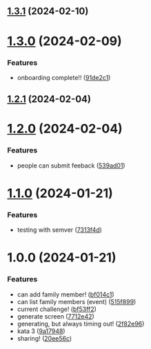 ## [1.3.1](https://github.com/sprucelabsai-community/spruce-eightbitstories-skill/compare/v1.3.0...v1.3.1) (2024-02-10)

# [1.3.0](https://github.com/sprucelabsai-community/spruce-eightbitstories-skill/compare/v1.2.1...v1.3.0) (2024-02-09)


### Features

* onboarding complete!! ([91de2c1](https://github.com/sprucelabsai-community/spruce-eightbitstories-skill/commit/91de2c1))

## [1.2.1](https://github.com/sprucelabsai-community/spruce-eightbitstories-skill/compare/v1.2.0...v1.2.1) (2024-02-04)

# [1.2.0](https://github.com/sprucelabsai-community/spruce-eightbitstories-skill/compare/v1.1.0...v1.2.0) (2024-02-04)


### Features

* people can submit feeback ([539ad01](https://github.com/sprucelabsai-community/spruce-eightbitstories-skill/commit/539ad01))

# [1.1.0](https://github.com/sprucelabsai-community/spruce-eightbitstories-skill/compare/v1.0.0...v1.1.0) (2024-01-21)


### Features

* testing with semver ([7313f4d](https://github.com/sprucelabsai-community/spruce-eightbitstories-skill/commit/7313f4d))

# 1.0.0 (2024-01-21)


### Features

* can add family member! ([bf014c1](https://github.com/sprucelabsai-community/spruce-eightbitstories-skill/commit/bf014c1))
* can list family members (event) ([515f899](https://github.com/sprucelabsai-community/spruce-eightbitstories-skill/commit/515f899))
* current challenge! ([bf53ff2](https://github.com/sprucelabsai-community/spruce-eightbitstories-skill/commit/bf53ff2))
* generate screen ([7712e42](https://github.com/sprucelabsai-community/spruce-eightbitstories-skill/commit/7712e42))
* generating, but always timing out! ([2f82e96](https://github.com/sprucelabsai-community/spruce-eightbitstories-skill/commit/2f82e96))
* kata 3 ([9a17948](https://github.com/sprucelabsai-community/spruce-eightbitstories-skill/commit/9a17948))
* sharing! ([20ee56c](https://github.com/sprucelabsai-community/spruce-eightbitstories-skill/commit/20ee56c))
